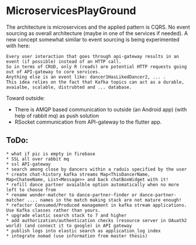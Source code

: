 # MicroservicesPlayGround
The architecture is microservices and the applied pattern is CQRS. 
No event sourcing as overall architecture (maybe in one of the services if needed).
A new concept somewhat similar to event sourcing is being experimented with here: 
    
    Every user interaction that goes through api-gateway results in an event (if possible) instead of an HTTP call. 
    So in terms of CRUD, only R (reads) are potential HTTP requests going out of API-gateway to core services.
    Anything else is an event like: dancer1HasLikedDancer2, ... . 
    This idea relies on the fact that Kafka topics can act as a durable, avaialbe, scalable, distrubted and ... database.

Toward outside:
 - There is AMQP based communication to outside (an Android app) (with help of rabbit mq) as push solution
 - RSocket communication from API-gateway to the flutter app.

## ToDo:
    * what if pic is empty in firebase
    * SSL all over rabbit mq
    * ssl API-gateway
    * search among close by dancers within a raduis specified by the user
    * create chat-history kafka streams Map<ThisDancerName, Map<ChateeName, List<Message>> and back chatBoxWidget with it!
    * refill dance partner avaialble option automatically when no more left to choose from
    * rename wonder-matcher to dance-partner-finder or dance-partner-matcher .... names in the match making stack are not mature enough!
    * refactor Consumed/Produced management in kafka stream applications. Use Kafka classes rather than yours. 
    * upgrade elastic search stack to 7 and higher
    * add authorization/authentication checks (resource server in OAuath2 world) (and connect it to google) in API gateway 
    * publish logs into elastic search as application_log index
 	* integrate nomad (use information from master thesis)
